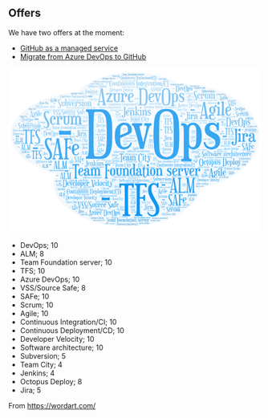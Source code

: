## Offers ##

We have two offers at the moment:
- [GitHub as a managed service](GitHub-as-a-managed-service.md)
- [Migrate from Azure DevOps to GitHub](Migrate-from-Azure-DevOps-to-GitHub.md)


![TagCloud](Images/TagCloud.png)

- DevOps; 10
- ALM; 8
- Team Foundation server; 10
- TFS; 10
- Azure DevOps; 10
- VSS/Source Safe; 8
- SAFe; 10
- Scrum; 10
- Agile; 10
- Continuous Integration/CI; 10
- Continuous Deployment/CD; 10
- Developer Velocity; 10
- Software architecture; 10
- Subversion; 5 
- Team City; 4
- Jenkins; 4
- Octopus Deploy; 8
- Jira; 5

From https://wordart.com/
